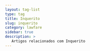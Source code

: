 ```yaml
---
layout: tag-list
type: tag
title: Inquerito
slug: inquerito
category: lawfare
sidebar: true
description: >
   Artigos relacionados com Inquerito
---
```

